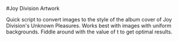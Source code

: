 #Joy Division Artwork

Quick script to convert images to the style of the album cover of Joy Division's Unknown Pleasures. Works best with images with uniform backgrounds. Fiddle around with the value of t to get optimal results.
